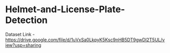 # Helmet-and-License-Plate-Detection

 Dataset Link - https://drive.google.com/file/d/1uVxSa0LkpyK5Ksc9nHB5DT9gwDl2T5UL/view?usp=sharing

